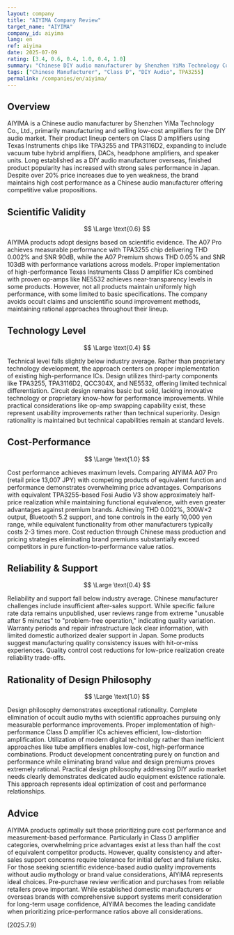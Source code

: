 ```yaml
---
layout: company
title: "AIYIMA Company Review"
target_name: "AIYIMA"
company_id: aiyima
lang: en
ref: aiyima
date: 2025-07-09
rating: [3.4, 0.6, 0.4, 1.0, 0.4, 1.0]
summary: "Chinese DIY audio manufacturer by Shenzhen YiMa Technology Co., Ltd. Provides low-cost TPA3255-based Class D amplifiers. Rational design based on scientific evidence with maximum CP performance."
tags: ["Chinese Manufacturer", "Class D", "DIY Audio", TPA3255]
permalink: /companies/en/aiyima/
---
```


## Overview

AIYIMA is a Chinese audio manufacturer by Shenzhen YiMa Technology Co., Ltd., primarily manufacturing and selling low-cost amplifiers for the DIY audio market. Their product lineup centers on Class D amplifiers using Texas Instruments chips like TPA3255 and TPA3116D2, expanding to include vacuum tube hybrid amplifiers, DACs, headphone amplifiers, and speaker units. Long established as a DIY audio manufacturer overseas, finished product popularity has increased with strong sales performance in Japan. Despite over 20% price increases due to yen weakness, the brand maintains high cost performance as a Chinese audio manufacturer offering competitive value propositions.

## Scientific Validity

$$ \Large \text{0.6} $$

AIYIMA products adopt designs based on scientific evidence. The A07 Pro achieves measurable performance with TPA3255 chip delivering THD 0.002% and SNR 90dB, while the A07 Premium shows THD 0.05% and SNR 103dB with performance variations across models. Proper implementation of high-performance Texas Instruments Class D amplifier ICs combined with proven op-amps like NE5532 achieves near-transparency levels in some products. However, not all products maintain uniformly high performance, with some limited to basic specifications. The company avoids occult claims and unscientific sound improvement methods, maintaining rational approaches throughout their lineup.

## Technology Level

$$ \Large \text{0.4} $$

Technical level falls slightly below industry average. Rather than proprietary technology development, the approach centers on proper implementation of existing high-performance ICs. Design utilizes third-party components like TPA3255, TPA3116D2, QCC304X, and NE5532, offering limited technical differentiation. Circuit design remains basic but solid, lacking innovative technology or proprietary know-how for performance improvements. While practical considerations like op-amp swapping capability exist, these represent usability improvements rather than technical superiority. Design rationality is maintained but technical capabilities remain at standard levels.

## Cost-Performance

$$ \Large \text{1.0} $$

Cost performance achieves maximum levels. Comparing AIYIMA A07 Pro (retail price 13,007 JPY) with competing products of equivalent function and performance demonstrates overwhelming price advantages. Comparisons with equivalent TPA3255-based Fosi Audio V3 show approximately half-price realization while maintaining functional equivalence, with even greater advantages against premium brands. Achieving THD 0.002%, 300W×2 output, Bluetooth 5.2 support, and tone controls in the early 10,000 yen range, while equivalent functionality from other manufacturers typically costs 2-3 times more. Cost reduction through Chinese mass production and pricing strategies eliminating brand premiums substantially exceed competitors in pure function-to-performance value ratios.

## Reliability & Support

$$ \Large \text{0.4} $$

Reliability and support fall below industry average. Chinese manufacturer challenges include insufficient after-sales support. While specific failure rate data remains unpublished, user reviews range from extreme "unusable after 5 minutes" to "problem-free operation," indicating quality variation. Warranty periods and repair infrastructure lack clear information, with limited domestic authorized dealer support in Japan. Some products suggest manufacturing quality consistency issues with hit-or-miss experiences. Quality control cost reductions for low-price realization create reliability trade-offs.

## Rationality of Design Philosophy

$$ \Large \text{1.0} $$

Design philosophy demonstrates exceptional rationality. Complete elimination of occult audio myths with scientific approaches pursuing only measurable performance improvements. Proper implementation of high-performance Class D amplifier ICs achieves efficient, low-distortion amplification. Utilization of modern digital technology rather than inefficient approaches like tube amplifiers enables low-cost, high-performance combinations. Product development concentrating purely on function and performance while eliminating brand value and design premiums proves extremely rational. Practical design philosophy addressing DIY audio market needs clearly demonstrates dedicated audio equipment existence rationale. This approach represents ideal optimization of cost and performance relationships.

## Advice

AIYIMA products optimally suit those prioritizing pure cost performance and measurement-based performance. Particularly in Class D amplifier categories, overwhelming price advantages exist at less than half the cost of equivalent competitor products. However, quality consistency and after-sales support concerns require tolerance for initial defect and failure risks. For those seeking scientific evidence-based audio quality improvements without audio mythology or brand value considerations, AIYIMA represents ideal choices. Pre-purchase review verification and purchases from reliable retailers prove important. While established domestic manufacturers or overseas brands with comprehensive support systems merit consideration for long-term usage confidence, AIYIMA becomes the leading candidate when prioritizing price-performance ratios above all considerations.

(2025.7.9)